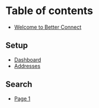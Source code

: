 # Table of contents

* [Welcome to Better Connect](README.md)

## Setup

* [Dashboard](setup/dashboard.md)
* [Addresses](setup/addresses.md)

## Search

* [Page 1](search/page-1.md)
